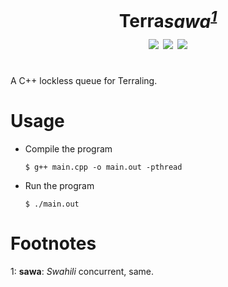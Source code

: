 <h1 align="center">Terra<i>sawa<sup><a href="#def">1</a></sup></i><br>
<img src="https://img.shields.io/github/languages/code-size/svasandani/terrasawa" />
<img src="https://img.shields.io/github/license/svasandani/terrasawa" />
<img src="https://img.shields.io/github/last-commit/svasandani/terrasawa" />
<br>
</h1>
<br>
A C++ lockless queue for Terraling.

# Usage
- Compile the program

    `$ g++ main.cpp -o main.out -pthread`

- Run the program

    `$ ./main.out`
  
# Footnotes

<a name="def">1</a>: <b>sawa</b>: <i>Swahili</i> concurrent, same. 
